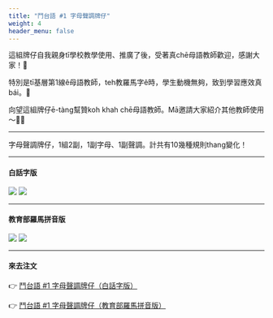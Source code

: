 ```yaml
---
title: "鬥台語 #1 字母聲調牌仔"
weight: 4
header_menu: false
---
```


這組牌仔自我親身tī學校教學使用、推廣了後，受著真chē母語教師歡迎，感謝大家！🙏

特別是tī基層第1線ê母語教師，teh教羅馬字ê時，學生動機無夠，致到學習應效真bái。🫠

向望這組牌仔ē-tàng幫贊koh khah chē母語教師。Mā邀請大家紹介其他教師使用～🚀🚀

---

字母聲調牌仔，1組2副，1副字母、1副聲調。計共有10幾種規則thang變化！

---

#### 白話字版

![](images/paia1_poj_jibo.jpg)
![](images/paia1_poj_sianntiau.jpg)

---

#### 教育部羅馬拼音版

![](images/paia1_kip_jibo.jpg)
![](images/paia1_kip_sianntiau.jpg)

---

#### 來去注文

👉 [鬥台語 #1 字母聲調牌仔（白話字版）](https://www.pinkoi.com/product/mKKe2RTE)

👉 [鬥台語 #1 字母聲調牌仔（教育部羅馬拼音版）](https://www.pinkoi.com/product/p4HV6qwH)
